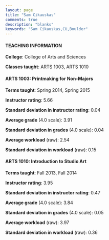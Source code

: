 ```yaml
---
layout: page
title: "Sam Cikauskas" 
comments: true
description: "blanks"
keywords: "Sam Cikauskas,CU,Boulder"
---
```

<head>
<script src="https://ajax.googleapis.com/ajax/libs/jquery/2.1.3/jquery.min.js"></script>
<script src="https://dl.dropboxusercontent.com/s/pc42nxpaw1ea4o9/highcharts.js?dl=0"></script>
<!-- <script src="../assets/js/highcharts.js"></script> -->
<style type="text/css">@font-face {
	font-family: "Bebas Neue";
	src: url(https://www.filehosting.org/file/details/544349/BebasNeue Regular.otf) format("opentype");
	}
	h1.Bebas { 
		font-family: "Bebas Neue", Verdana, Tahoma;
	}
</style>
</head>
	   
#### TEACHING INFORMATION

**College**: College of Arts and Sciences

**Classes taught**: ARTS 1003, ARTS 1010

#### ARTS 1003: Printmaking for Non-Majors

**Terms taught**: Spring 2014, Spring 2015

**Instructor rating**: 5.66

**Standard deviation in instructor rating**: 0.04

**Average grade** (4.0 scale): 3.91

**Standard deviation in grades** (4.0 scale): 0.04

**Average workload** (raw): 2.54

**Standard deviation in workload** (raw): 0.15

#### ARTS 1010: Introduction to Studio Art

**Terms taught**: Fall 2013, Fall 2014

**Instructor rating**: 3.95

**Standard deviation in instructor rating**: 0.47

**Average grade** (4.0 scale): 3.84

**Standard deviation in grades** (4.0 scale): 0.05

**Average workload** (raw): 3.97

**Standard deviation in workload** (raw): 0.36

